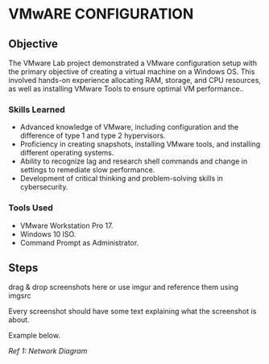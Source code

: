 # VMwARE CONFIGURATION

## Objective

The VMware Lab project demonstrated a VMware configuration setup with the primary objective of creating a virtual machine on a Windows OS. 
This involved hands-on experience allocating RAM, storage, and CPU resources, as well as installing VMware Tools to ensure optimal VM performance..

### Skills Learned

- Advanced knowledge of VMware, including configuration and the difference of type 1 and type 2 hypervisors.
- Proficiency in creating snapshots, installing VMware tools, and installing different operating systems.
- Ability to recognize lag and research shell commands and change in settings to remediate slow performance.
- Development of critical thinking and problem-solving skills in cybersecurity.

### Tools Used


- VMware Workstation Pro 17.
- Windows 10 ISO.
- Command Prompt as Administrator.

## Steps
drag & drop screenshots here or use imgur and reference them using imgsrc

Every screenshot should have some text explaining what the screenshot is about.

Example below.

*Ref 1: Network Diagram*
